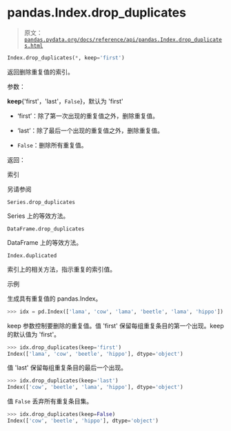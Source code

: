 # pandas.Index.drop_duplicates

> 原文：[`pandas.pydata.org/docs/reference/api/pandas.Index.drop_duplicates.html`](https://pandas.pydata.org/docs/reference/api/pandas.Index.drop_duplicates.html)

```py
Index.drop_duplicates(*, keep='first')
```

返回删除重复值的索引。

参数：

**keep**{'first'，'last'，`False`}，默认为 'first'

+   ‘first’：除了第一次出现的重复值之外，删除重复值。

+   ‘last’：除了最后一个出现的重复值之外，删除重复值。

+   `False`：删除所有重复值。

返回：

索引

另请参阅

`Series.drop_duplicates`

Series 上的等效方法。

`DataFrame.drop_duplicates`

DataFrame 上的等效方法。

`Index.duplicated`

索引上的相关方法，指示重复的索引值。

示例

生成具有重复值的 pandas.Index。

```py
>>> idx = pd.Index(['lama', 'cow', 'lama', 'beetle', 'lama', 'hippo']) 
```

keep 参数控制要删除的重复值。值 'first' 保留每组重复条目的第一个出现。keep 的默认值为 'first'。

```py
>>> idx.drop_duplicates(keep='first')
Index(['lama', 'cow', 'beetle', 'hippo'], dtype='object') 
```

值 'last' 保留每组重复条目的最后一个出现。

```py
>>> idx.drop_duplicates(keep='last')
Index(['cow', 'beetle', 'lama', 'hippo'], dtype='object') 
```

值 `False` 丢弃所有重复条目集。

```py
>>> idx.drop_duplicates(keep=False)
Index(['cow', 'beetle', 'hippo'], dtype='object') 
```

